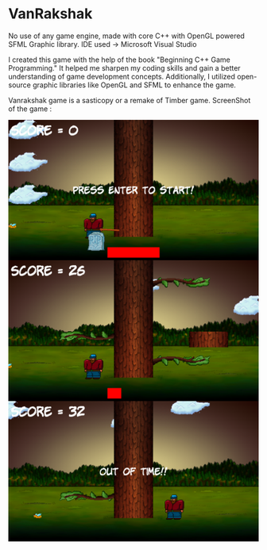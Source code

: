 # VanRakshak
No use of any game engine, made with core C++ with OpenGL powered SFML Graphic library.
IDE used -> Microsoft Visual Studio

I created this game with the help of the book "Beginning C++ Game Programming." It helped me sharpen my coding skills and gain a better understanding of game development concepts. Additionally, I utilized open-source graphic libraries like OpenGL and SFML to enhance the game.

Vanrakshak game is a sasticopy or a remake of Timber game.
ScreenShot of the game :

<img align="left" alt="Coding" width="1000" src="https://github.com/prathakpr/VanRakshak/blob/master/Screenshot%20(241).png">

<img align="left" alt="Coding" width="1000" src="https://github.com/prathakpr/VanRakshak/blob/master/Timber!!!%2027-02-2024%2022_06_22.png">

<img align="left" alt="Coding" width="1000" src="https://github.com/prathakpr/VanRakshak/blob/master/Screenshot%20(244).png">

